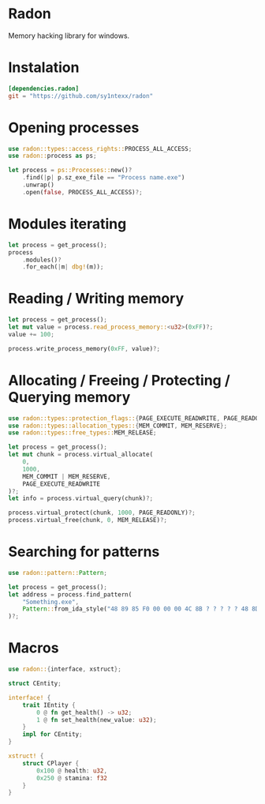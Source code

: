 # Radon
Memory hacking library for windows.

# Instalation
```toml
[dependencies.radon]
git = "https://github.com/sy1ntexx/radon"
```

# Opening processes
```rust
use radon::types::access_rights::PROCESS_ALL_ACCESS;
use radon::process as ps;

let process = ps::Processes::new()?
    .find(|p| p.sz_exe_file == "Process name.exe")
    .unwrap()
    .open(false, PROCESS_ALL_ACCESS)?;
```

# Modules iterating
```rust
let process = get_process();
process
    .modules()?
    .for_each(|m| dbg!(m));
```

# Reading / Writing memory
```rust
let process = get_process();
let mut value = process.read_process_memory::<u32>(0xFF)?;
value += 100;

process.write_process_memory(0xFF, value)?;
```

# Allocating / Freeing / Protecting / Querying memory
```rust
use radon::types::protection_flags::{PAGE_EXECUTE_READWRITE, PAGE_READONLY};
use radon::types::allocation_types::{MEM_COMMIT, MEM_RESERVE};
use radon::types::free_types::MEM_RELEASE;

let process = get_process();
let mut chunk = process.virtual_allocate(
    0,
    1000,
    MEM_COMMIT | MEM_RESERVE,
    PAGE_EXECUTE_READWRITE
)?;
let info = process.virtual_query(chunk)?;

process.virtual_protect(chunk, 1000, PAGE_READONLY)?;
process.virtual_free(chunk, 0, MEM_RELEASE)?;
```

# Searching for patterns
```rust
use radon::pattern::Pattern;

let process = get_process();
let address = process.find_pattern(
    "Something.exe",
    Pattern::from_ida_style("48 89 85 F0 00 00 00 4C 8B ? ? ? ? ? 48 8D")
)?;
```

# Macros
```rust
use radon::{interface, xstruct};

struct CEntity;

interface! {
    trait IEntity {
        0 @ fn get_health() -> u32;
        1 @ fn set_health(new_value: u32);
    }
    impl for CEntity;
}

xstruct! {
    struct CPlayer {
        0x100 @ health: u32,
        0x250 @ stamina: f32
    }
}
```
